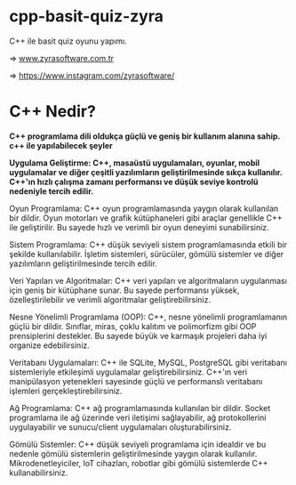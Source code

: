 # cpp-basit-quiz-zyra
C++ ile basit quiz oyunu yapımı. 

=> www.zyrasoftware.com.tr

=> https://www.instagram.com/zyrasoftware/

# C++ Nedir?
 **C++ programlama dili oldukça güçlü ve geniş bir kullanım alanına sahip. c++ ile yapılabilecek şeyler**

**Uygulama Geliştirme: C++, masaüstü uygulamaları, oyunlar, mobil uygulamalar ve diğer çeşitli yazılımların geliştirilmesinde sıkça kullanılır. C++'ın hızlı çalışma zamanı performansı ve düşük seviye kontrolü nedeniyle tercih edilir.**

Oyun Programlama: C++ oyun programlamasında yaygın olarak kullanılan bir dildir. Oyun motorları ve grafik kütüphaneleri gibi araçlar genellikle C++ ile geliştirilir. Bu sayede hızlı ve verimli bir oyun deneyimi sunabilirsiniz.

Sistem Programlama: C++ düşük seviyeli sistem programlamasında etkili bir şekilde kullanılabilir. İşletim sistemleri, sürücüler, gömülü sistemler ve diğer yazılımların geliştirilmesinde tercih edilir.

Veri Yapıları ve Algoritmalar: C++ veri yapıları ve algoritmaların uygulanması için geniş bir kütüphane sunar. Bu sayede performansı yüksek, özelleştirilebilir ve verimli algoritmalar geliştirebilirsiniz.

Nesne Yönelimli Programlama (OOP): C++, nesne yönelimli programlamanın güçlü bir dildir. Sınıflar, miras, çoklu kalıtım ve polimorfizm gibi OOP prensiplerini destekler. Bu sayede büyük ve karmaşık projeleri daha iyi organize edebilirsiniz.

Veritabanı Uygulamaları: C++ ile SQLite, MySQL, PostgreSQL gibi veritabanı sistemleriyle etkileşimli uygulamalar geliştirebilirsiniz. C++'ın veri manipülasyon yetenekleri sayesinde güçlü ve performanslı veritabanı işlemleri gerçekleştirebilirsiniz.

Ağ Programlama: C++ ağ programlamasında kullanılan bir dildir. Socket programlama ile ağ üzerinde veri iletişimi sağlayabilir, ağ protokollerini uygulayabilir ve sunucu/client uygulamaları oluşturabilirsiniz.

Gömülü Sistemler: C++ düşük seviyeli programlama için idealdir ve bu nedenle gömülü sistemlerin geliştirilmesinde yaygın olarak kullanılır. Mikrodenetleyiciler, IoT cihazları, robotlar gibi gömülü sistemlerde C++ kullanabilirsiniz.
